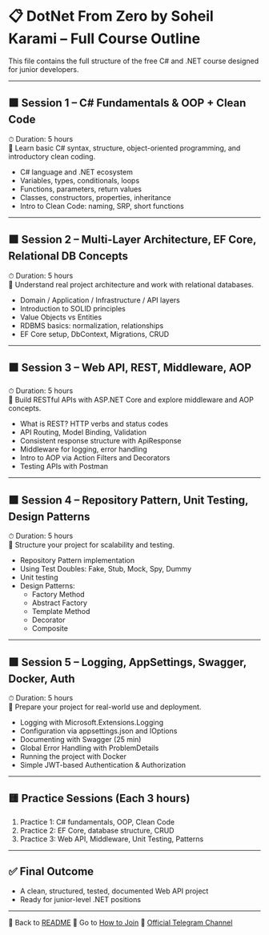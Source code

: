 # 📋 DotNet From Zero by Soheil Karami – Full Course Outline

This file contains the full structure of the free C# and .NET course designed for junior developers.

---

## 🟩 Session 1 – C# Fundamentals & OOP + Clean Code

⏱ Duration: 5 hours  
🎯 Learn basic C# syntax, structure, object-oriented programming, and introductory clean coding.

- C# language and .NET ecosystem
- Variables, types, conditionals, loops
- Functions, parameters, return values
- Classes, constructors, properties, inheritance
- Intro to Clean Code: naming, SRP, short functions

---

## 🟩 Session 2 – Multi-Layer Architecture, EF Core, Relational DB Concepts

⏱ Duration: 5 hours  
🎯 Understand real project architecture and work with relational databases.

- Domain / Application / Infrastructure / API layers
- Introduction to SOLID principles
- Value Objects vs Entities
- RDBMS basics: normalization, relationships
- EF Core setup, DbContext, Migrations, CRUD

---

## 🟩 Session 3 – Web API, REST, Middleware, AOP

⏱ Duration: 5 hours  
🎯 Build RESTful APIs with ASP.NET Core and explore middleware and AOP concepts.

- What is REST? HTTP verbs and status codes
- API Routing, Model Binding, Validation
- Consistent response structure with ApiResponse<T>
- Middleware for logging, error handling
- Intro to AOP via Action Filters and Decorators
- Testing APIs with Postman

---

## 🟩 Session 4 – Repository Pattern, Unit Testing, Design Patterns

⏱ Duration: 5 hours  
🎯 Structure your project for scalability and testing.

- Repository Pattern implementation
- Using Test Doubles: Fake, Stub, Mock, Spy, Dummy
- Unit testing
- Design Patterns:
  - Factory Method
  - Abstract Factory
  - Template Method
  - Decorator
  - Composite

---

## 🟩 Session 5 – Logging, AppSettings, Swagger, Docker, Auth

⏱ Duration: 5 hours  
🎯 Prepare your project for real-world use and deployment.

- Logging with Microsoft.Extensions.Logging
- Configuration via appsettings.json and IOptions
- Documenting with Swagger (25 min)
- Global Error Handling with ProblemDetails
- Running the project with Docker
- Simple JWT-based Authentication & Authorization

---

## 🟨 Practice Sessions (Each 3 hours)

1. Practice 1: C# fundamentals, OOP, Clean Code
2. Practice 2: EF Core, database structure, CRUD
3. Practice 3: Web API, Middleware, Unit Testing, Patterns

---

## ✅ Final Outcome

- A clean, structured, tested, documented Web API project
- Ready for junior-level .NET positions

---

📄 Back to [README](/README.md)
📄 Go to [How to Join](./docs/how-to-join.md)
📢 [Official Telegram Channel](https://t.me/DotNetFromZeroBySoheilKarami)
